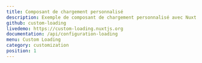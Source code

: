 ```yaml
---
title: Composant de chargement personnalisé
description: Exemple de composant de chargement personnalisé avec Nuxt.js
github: custom-loading
livedemo: https://custom-loading.nuxtjs.org
documentation: /api/configuration-loading
menu: Custom Loading
category: customization
position: 1
---
```

